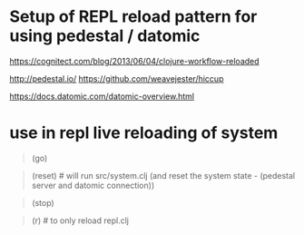 
# Setup of REPL reload pattern for using pedestal / datomic

https://cognitect.com/blog/2013/06/04/clojure-workflow-reloaded

http://pedestal.io/
https://github.com/weavejester/hiccup

https://docs.datomic.com/datomic-overview.html


# use in repl live reloading of system

>(go)

>(reset)    # will run src/system.clj (and reset the system state - (pedestal server and datomic connection))

>(stop)

>(r)        # to only reload repl.clj
